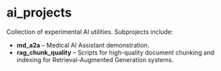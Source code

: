 # ai_projects

Collection of experimental AI utilities. Subprojects include:

- **md_a2a** – Medical AI Assistant demonstration.
- **rag_chunk_quality** – Scripts for high-quality document chunking and indexing for Retrieval-Augmented Generation systems.
